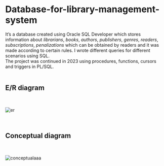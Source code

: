 # Database-for-library-management-system

It’s a database created using Oracle SQL Developer which stores information about *librarians*,
*books*, *authors*, *publishers*, *genres*, *readers*, *subscriptions*,
*penalizations* which can be obtained by readers and it was made
according to certain rules. I wrote different queries for different scenarios using SQL.
<br/>
The project was continued in 2023 using procedures, functions, cursors and triggers in PL/SQL.
<br/>
<br/>

## **E/R diagram**

<br/>

![er](https://user-images.githubusercontent.com/92272145/233206203-0d6bfe09-937e-485b-887a-cd5948751f92.png)

<br/>

## **Conceptual diagram**
<br/>

![conceptualaaa](https://user-images.githubusercontent.com/92272145/233206270-71f7a1b3-1fe0-4c62-9e73-0d9ec29973de.png)

